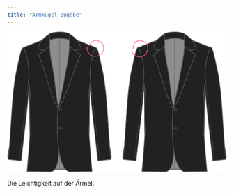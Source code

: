 ```yaml
---
title: "Armkugel Zugabe"
---
```


![Armkugel Zugabe](sleevecapease.svg)

Die Leichtigkeit auf der Ärmel.




